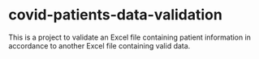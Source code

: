 # covid-patients-data-validation
This is a project to validate an Excel file containing patient information in accordance to another Excel file containing valid data.
